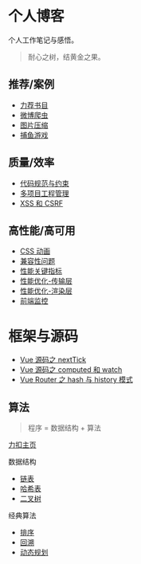 # 个人博客

个人工作笔记与感悟。

> 耐心之树，结黄金之果。

## 推荐/案例

- [力荐书目](./case/力荐书目.md)
- [微博爬虫](./case/微博爬虫.md)
- [图片压缩](./case/图片压缩.md)
- [捕鱼游戏](./case/捕鱼游戏.md)

## 质量/效率

- [代码规范与约束](./quality/代码规范与约束.md)
- [多项目工程管理](./quality/多项目工程管理.md)
- [XSS 和 CSRF](./quality/XSS和CSRF.md)

## 高性能/高可用

- [CSS 动画](./experience/CSS动画.md)
- [兼容性问题](./experience/兼容性问题.md)
- [性能关键指标](./experience/性能优化之关键指标.md)
- [性能优化-传输层](./experience/性能优化之传输层.md)
- [性能优化-渲染层](./experience/性能优化之渲染层.md)
- [前端监控](./experience/前端监控.md)

# 框架与源码

- [Vue 源码之 nextTick](./source/nextTick.md)
- [Vue 源码之 computed 和 watch](./source/computed和watch.md)
- [Vue Router 之 hash 与 history 模式](./source/hash与history模式.md)

## 算法

> 程序 = 数据结构 + 算法

[力扣主页](https://leetcode-cn.com/u/zhoulei1995/)

数据结构

- [链表](./algorithm/linked-list.md)
- [哈希表](./algorithm/hashtable.md)
- [二叉树](./algorithm/binary-tree.md)

经典算法
- [排序](./algorithm/sort.md)
- [回溯](./algorithm/backtracking.md)
- [动态规划](./algorithm/dynamic-programming.md)
